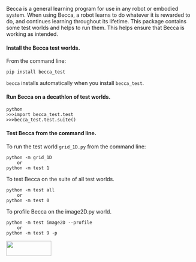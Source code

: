 Becca is a general learning program for use in any robot or embodied system.
When using Becca, a robot learns to do whatever it is rewarded to do, 
and continues learning throughout its lifetime. This package contains 
some test worlds and helps to run them. This helps ensure that 
Becca is working as intended.

#### Install the Becca test worlds.

From the command line:

    pip install becca_test

`becca` installs automatically when you install `becca_test`. 

#### Run Becca on a decathlon of test worlds.

    python
    >>>import becca_test.test
    >>>becca_test.test.suite()
    
#### Test Becca from the command line.

To run the test world `grid_1D.py` from the command line:

    python -m grid_1D
        or
    python -m test 1

To test Becca on the suite of all test worlds.

    python -m test all
        or
    python -m test 0

To profile Becca on the image2D.py world.

    python -m test image2D --profile
        or
    python -m test 9 -p

<a href="url"><img src="https://github.com/brohrer/becca-docs/raw/master/figs/logo_plate.png" 
align="center" height="40" width="120" ></a>
 
